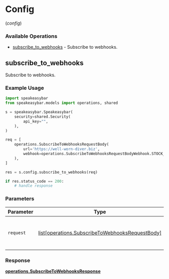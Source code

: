 # Config
(*config*)

### Available Operations

* [subscribe_to_webhooks](#subscribe_to_webhooks) - Subscribe to webhooks.

## subscribe_to_webhooks

Subscribe to webhooks.

### Example Usage

```python
import speakeasybar
from speakeasybar.models import operations, shared

s = speakeasybar.Speakeasybar(
    security=shared.Security(
        api_key="",
    ),
)

req = [
    operations.SubscribeToWebhooksRequestBody(
        url='https://well-worn-diver.biz',
        webhook=operations.SubscribeToWebhooksRequestBodyWebhook.STOCK_UPDATE,
    ),
]

res = s.config.subscribe_to_webhooks(req)

if res.status_code == 200:
    # handle response
```

### Parameters

| Parameter                                                            | Type                                                                 | Required                                                             | Description                                                          |
| -------------------------------------------------------------------- | -------------------------------------------------------------------- | -------------------------------------------------------------------- | -------------------------------------------------------------------- |
| `request`                                                            | [list[operations.SubscribeToWebhooksRequestBody]](../../models//.md) | :heavy_check_mark:                                                   | The request object to use for the request.                           |


### Response

**[operations.SubscribeToWebhooksResponse](../../models/operations/subscribetowebhooksresponse.md)**

